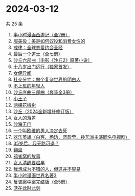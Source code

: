 # 2024-03-12

共 25 条

<!-- BEGIN WEREAD -->
<!-- 最后更新时间 2024-03-12 14:01:09 +0800 -->
1. [半小时漫画西游记（全2册）](https://weread.qq.com/web/bookDetail/85432da0813ab89bbg014e25)
1. [服美役：美是如何奴役和消费女性的](https://weread.qq.com/web/bookDetail/f4c32eb0813ab89c0g016b8b)
1. [戒律：全球恋爱约会圣经](https://weread.qq.com/web/bookDetail/c5032ff05e4540c5094e106)
1. [最后一个道士（全七册）](https://weread.qq.com/web/bookDetail/1b1320507223e1791b1f1d3)
1. [沙丘六部曲（电影《沙丘2》原著小说）](https://weread.qq.com/web/bookDetail/a7b321607199d7fba7bb736)
1. [十八岁出门远行（独家首发）](https://weread.qq.com/web/bookDetail/23b32ed0813ab8976g017476)
1. [女佣异闻](https://weread.qq.com/web/bookDetail/fd032c70813ab8976g013096)
1. [社交分寸：做个复杂世界的明白人](https://weread.qq.com/web/bookDetail/99132050813ab899fg0140db)
1. [不上班的年轻人](https://weread.qq.com/web/bookDetail/15332be0813ab869eg01463b)
1. [沙丘序曲三部曲（套装全3册）](https://weread.qq.com/web/bookDetail/47032f6072792c8b4703aaf)
1. [小王子](https://weread.qq.com/web/bookDetail/62a32bd0726a673262afe98)
1. [两棵花椒树](https://weread.qq.com/web/bookDetail/e1932f30813ab7f21g015fbb)
1. [沙丘（2024全新增补修订版）](https://weread.qq.com/web/bookDetail/e6032680813ab898cg010178)
1. [女人的落差](https://weread.qq.com/web/bookDetail/3bb328f0813ab89b2g015aef)
1. [沙海无门](https://weread.qq.com/web/bookDetail/89532db072162fa4895717b)
1. [一个叫欧维的男人决定去死](https://weread.qq.com/web/bookDetail/04832c405c6c4204842b439)
1. [欢乐英雄（白客、杨玏、蓝盈莹、孙艺洲主演同名电视剧）](https://weread.qq.com/web/bookDetail/2f83231071541ebd2f8d268)
1. [35岁后，我无路可退？](https://weread.qq.com/web/bookDetail/3ec32660813ab898eg0136a2)
1. [翻盘](https://weread.qq.com/web/bookDetail/6c1323c0813ab8470g0114cd)
1. [鸦雀窝的故事](https://weread.qq.com/web/bookDetail/4ba32c10813ab899cg0156d9)
1. [女人清醒要趁早](https://weread.qq.com/web/bookDetail/2e7327605caab62e79f0fac)
1. [我想成为不错的人，但这并不容易](https://weread.qq.com/web/bookDetail/45f32de0813ab898cg01475d)
1. [半小时漫画世界名著3](https://weread.qq.com/web/bookDetail/d4a32840813ab777dg011f08)
1. [反骗案中案完结版（全5册）](https://weread.qq.com/web/bookDetail/84a32180727df64784aa59b)
1. [活在此时此刻](https://weread.qq.com/web/bookDetail/e283207071728722e28cb43)
<!-- END WEREAD -->